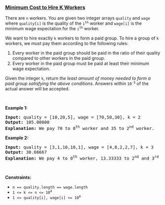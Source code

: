 ### [Minimum Cost to Hire K Workers](https://leetcode.com/problems/minimum-cost-to-hire-k-workers)

<p>There are <code>n</code> workers. You are given two integer arrays <code>quality</code> and <code>wage</code> where <code>quality[i]</code> is the quality of the <code>i<sup>th</sup></code> worker and <code>wage[i]</code> is the minimum wage expectation for the <code>i<sup>th</sup></code> worker.</p>

<p>We want to hire exactly <code>k</code> workers to form a paid group. To hire a group of <code>k</code> workers, we must pay them according to the following rules:</p>

<ol>
	<li>Every worker in the paid group should be paid in the ratio of their quality compared to other workers in the paid group.</li>
	<li>Every worker in the paid group must be paid at least their minimum wage expectation.</li>
</ol>

<p>Given the integer <code>k</code>, return <em>the least amount of money needed to form a paid group satisfying the above conditions</em>. Answers within <code>10<sup>-5</sup></code> of the actual answer will be accepted.</p>

<p>&nbsp;</p>
<p><strong class="example">Example 1:</strong></p>

<pre>
<strong>Input:</strong> quality = [10,20,5], wage = [70,50,30], k = 2
<strong>Output:</strong> 105.00000
<strong>Explanation:</strong> We pay 70 to 0<sup>th</sup> worker and 35 to 2<sup>nd</sup> worker.
</pre>

<p><strong class="example">Example 2:</strong></p>

<pre>
<strong>Input:</strong> quality = [3,1,10,10,1], wage = [4,8,2,2,7], k = 3
<strong>Output:</strong> 30.66667
<strong>Explanation:</strong> We pay 4 to 0<sup>th</sup> worker, 13.33333 to 2<sup>nd</sup> and 3<sup>rd</sup> workers separately.
</pre>

<p>&nbsp;</p>
<p><strong>Constraints:</strong></p>

<ul>
	<li><code>n == quality.length == wage.length</code></li>
	<li><code>1 &lt;= k &lt;= n &lt;= 10<sup>4</sup></code></li>
	<li><code>1 &lt;= quality[i], wage[i] &lt;= 10<sup>4</sup></code></li>
</ul>
